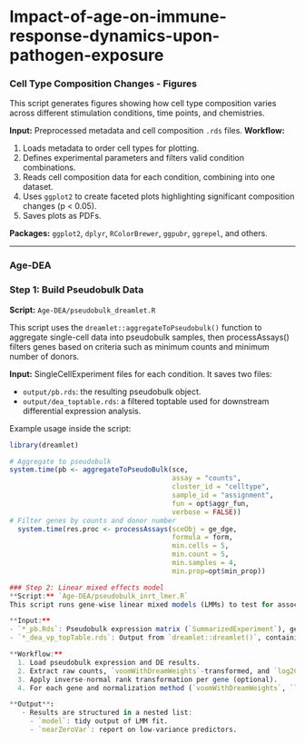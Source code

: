 # Impact-of-age-on-immune-response-dynamics-upon-pathogen-exposure

### Cell Type Composition Changes - Figures

This script generates figures showing how cell type composition varies across different stimulation conditions, time points, and chemistries.

**Input:** Preprocessed metadata and cell composition `.rds` files.
**Workflow:**  
  1. Loads metadata to order cell types for plotting.  
  2. Defines experimental parameters and filters valid condition combinations.  
  3. Reads cell composition data for each condition, combining into one dataset.  
  4. Uses `ggplot2` to create faceted plots highlighting significant composition changes (p < 0.05).  
  5. Saves plots as PDFs.

**Packages:** `ggplot2`, `dplyr`, `RColorBrewer`, `ggpubr`, `ggrepel`, and others.

---
### Age-DEA
### Step 1: Build Pseudobulk Data
**Script:** `Age-DEA/pseudobulk_dreamlet.R`

This script uses the `dreamlet::aggregateToPseudobulk()` function to aggregate single-cell data into pseudobulk samples, then processAssays() filters genes based on criteria such as minimum counts and minimum number of donors.

**Input:** SingleCellExperiment files for each condition. 
It saves two files:
- `output/pb.rds`: the resulting pseudobulk object.
- `output/dea_toptable.rds`: a filtered toptable used for downstream differential expression analysis.

Example usage inside the script:
```r
library(dreamlet)

# Aggregate to pseudobulk
system.time(pb <- aggregateToPseudoBulk(sce,
                                        assay = "counts",     
                                        cluster_id = "celltype", 
                                        sample_id = "assignment",
                                        fun = opt$aggr_fun,
                                        verbose = FALSE))
# Filter genes by counts and donor number
  system.time(res.proc <- processAssays(sceObj = ge_dge, 
                                        formula = form,
                                        min.cells = 5,
                                        min.count = 5,
                                        min.samples = 4,
                                        min.prop=opt$min_prop))

### Step 2: Linear mixed effects model
**Script:** `Age-DEA/pseudobulk_inrt_lmer.R`
This script runs gene-wise linear mixed models (LMMs) to test for associations between gene expression and a phenotype (e.g., age) using pseudobulked single-cell data.

**Input:**
- `*_pb.Rds`: Pseudobulk expression matrix (`SummarizedExperiment`), generated using `aggregateToPseudobulk()`.
- `*_dea_vp_topTable.rds`: Output from `dreamlet::dreamlet()`, containing the processed assay object with filtering info (via `processAssays()`).

**Workflow:**  
  1. Load pseudobulk expression and DE results.
  2. Extract raw counts, `voomWithDreamWeights`-transformed, and `log2CPM`-transformed matrices. Filter based on retained genes/samples from `processAssays()`. 
  3. Apply inverse-normal rank transformation per gene (optional).
  4. For each gene and normalization method (`voomWithDreamWeights`, `log2cpm`), fit an LMM using `lmerTest::lmer()`.

**Output**:
   - Results are structured in a nested list:  
     - `model`: tidy output of LMM fit.  
     - `nearZeroVar`: report on low-variance predictors.


